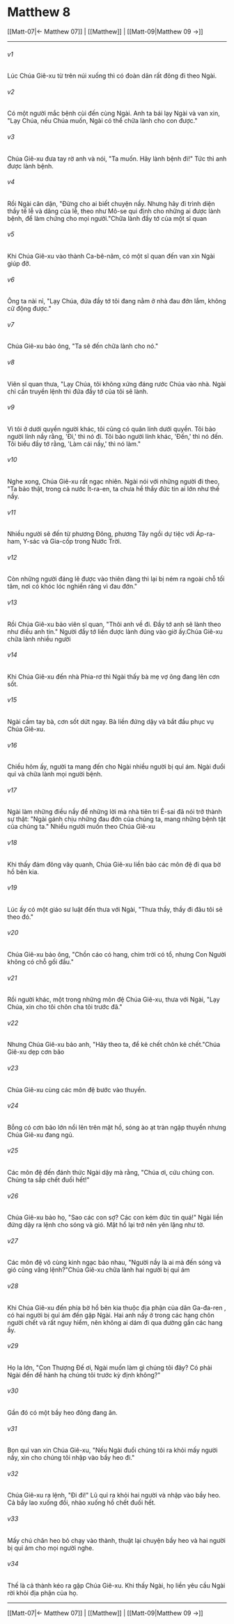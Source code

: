 # Matthew 8

[[Matt-07|← Matthew 07]] | [[Matthew]] | [[Matt-09|Matthew 09 →]]
***



###### v1 
Lúc Chúa Giê-xu từ trên núi xuống thì có đoàn dân rất đông đi theo Ngài. 

###### v2 
Có một người mắc bệnh cùi đến cùng Ngài. Anh ta bái lạy Ngài và van xin, "Lạy Chúa, nếu Chúa muốn, Ngài có thể chữa lành cho con được." 

###### v3 
Chúa Giê-xu đưa tay rờ anh và nói, "Ta muốn. Hãy lành bệnh đi!" Tức thì anh được lành bệnh. 

###### v4 
Rồi Ngài căn dặn, "Đừng cho ai biết chuyện nầy. Nhưng hãy đi trình diện thầy tế lễ và dâng của lễ, theo như Mô-se qui định cho những ai được lành bệnh, để làm chứng cho mọi người."Chữa lành đầy tớ của một sĩ quan 

###### v5 
Khi Chúa Giê-xu vào thành Ca-bê-nâm, có một sĩ quan đến van xin Ngài giúp đỡ. 

###### v6 
Ông ta nài nỉ, "Lạy Chúa, đứa đầy tớ tôi đang nằm ở nhà đau đớn lắm, không cử động được." 

###### v7 
Chúa Giê-xu bảo ông, "Ta sẽ đến chữa lành cho nó." 

###### v8 
Viên sĩ quan thưa, "Lạy Chúa, tôi không xứng đáng rước Chúa vào nhà. Ngài chỉ cần truyền lệnh thì đứa đầy tớ của tôi sẽ lành. 

###### v9 
Vì tôi ở dưới quyền người khác, tôi cũng có quân lính dưới quyền. Tôi bảo người lính nầy rằng, 'Đi,' thì nó đi. Tôi bảo người lính khác, 'Đến,' thì nó đến. Tôi biểu đầy tớ rằng, 'Làm cái nầy,' thì nó làm." 

###### v10 
Nghe xong, Chúa Giê-xu rất ngạc nhiên. Ngài nói với những người đi theo, "Ta bảo thật, trong cả nước Ít-ra-en, ta chưa hề thấy đức tin ai lớn như thế nầy. 

###### v11 
Nhiều người sẽ đến từ phương Đông, phương Tây ngồi dự tiệc với Áp-ra-ham, Y-sác và Gia-cốp trong Nước Trời. 

###### v12 
Còn những người đáng lẽ được vào thiên đàng thì lại bị ném ra ngoài chỗ tối tăm, nơi có khóc lóc nghiến răng vì đau đớn." 

###### v13 
Rồi Chúa Giê-xu bảo viên sĩ quan, "Thôi anh về đi. Đầy tớ anh sẽ lành theo như điều anh tin." Người đầy tớ liền được lành đúng vào giờ ấy.Chúa Giê-xu chữa lành nhiều người 

###### v14 
Khi Chúa Giê-xu đến nhà Phia-rơ thì Ngài thấy bà mẹ vợ ông đang lên cơn sốt. 

###### v15 
Ngài cầm tay bà, cơn sốt dứt ngay. Bà liền đứng dậy và bắt đầu phục vụ Chúa Giê-xu. 

###### v16 
Chiều hôm ấy, người ta mang đến cho Ngài nhiều người bị quỉ ám. Ngài đuổi quỉ và chữa lành mọi người bệnh. 

###### v17 
Ngài làm những điều nầy để những lời mà nhà tiên tri Ê-sai đã nói trở thành sự thật: "Ngài gánh chịu những đau đớn của chúng ta, mang những bệnh tật của chúng ta." Nhiều người muốn theo Chúa Giê-xu 

###### v18 
Khi thấy đám đông vây quanh, Chúa Giê-xu liền bảo các môn đệ đi qua bờ hồ bên kia. 

###### v19 
Lúc ấy có một giáo sư luật đến thưa với Ngài, "Thưa thầy, thầy đi đâu tôi sẽ theo đó." 

###### v20 
Chúa Giê-xu bảo ông, "Chồn cáo có hang, chim trời có tổ, nhưng Con Người không có chỗ gối đầu." 

###### v21 
Rồi người khác, một trong những môn đệ Chúa Giê-xu, thưa với Ngài, "Lạy Chúa, xin cho tôi chôn cha tôi trước đã." 

###### v22 
Nhưng Chúa Giê-xu bảo anh, "Hãy theo ta, để kẻ chết chôn kẻ chết."Chúa Giê-xu dẹp cơn bão 

###### v23 
Chúa Giê-xu cùng các môn đệ bước vào thuyền. 

###### v24 
Bỗng có cơn bão lớn nổi lên trên mặt hồ, sóng ào ạt tràn ngập thuyền nhưng Chúa Giê-xu đang ngủ. 

###### v25 
Các môn đệ đến đánh thức Ngài dậy mà rằng, "Chúa ơi, cứu chúng con. Chúng ta sắp chết đuối hết!" 

###### v26 
Chúa Giê-xu bảo họ, "Sao các con sợ? Các con kém đức tin quá!" Ngài liền đứng dậy ra lệnh cho sóng và gió. Mặt hồ lại trở nên yên lặng như tờ. 

###### v27 
Các môn đệ vô cùng kinh ngạc bảo nhau, "Người nầy là ai mà đến sóng và gió cũng vâng lệnh?"Chúa Giê-xu chữa lành hai người bị quỉ ám 

###### v28 
Khi Chúa Giê-xu đến phía bờ hồ bên kia thuộc địa phận của dân Ga-đa-ren , có hai người bị quỉ ám đến gặp Ngài. Hai anh nầy ở trong các hang chôn người chết và rất nguy hiểm, nên không ai dám đi qua đường gần các hang ấy. 

###### v29 
Họ la lớn, "Con Thượng Đế ơi, Ngài muốn làm gì chúng tôi đây? Có phải Ngài đến để hành hạ chúng tôi trước kỳ định không?" 

###### v30 
Gần đó có một bầy heo đông đang ăn. 

###### v31 
Bọn quỉ van xin Chúa Giê-xu, "Nếu Ngài đuổi chúng tôi ra khỏi mấy người nầy, xin cho chúng tôi nhập vào bầy heo đi." 

###### v32 
Chúa Giê-xu ra lệnh, "Đi đi!" Lũ quỉ ra khỏi hai người và nhập vào bầy heo. Cả bầy lao xuống đồi, nhào xuống hồ chết đuối hết. 

###### v33 
Mấy chú chăn heo bỏ chạy vào thành, thuật lại chuyện bầy heo và hai người bị quỉ ám cho mọi người nghe. 

###### v34 
Thế là cả thành kéo ra gặp Chúa Giê-xu. Khi thấy Ngài, họ liền yêu cầu Ngài rời khỏi địa phận của họ.

***
[[Matt-07|← Matthew 07]] | [[Matthew]] | [[Matt-09|Matthew 09 →]]
